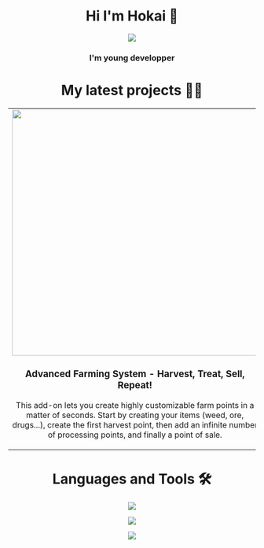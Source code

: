 <h1 align="center">Hi I'm Hokai 👋</h1>

<!-- Intro -->
<p style="margin: 15px;" align="center">
    <img src="https://readme-typing-svg.herokuapp.com?duration=2000&color=0091d3&center=true&vCenter=true&lines=Garrys+Mod+Developper;hokaiiiletsgo">
    <h3 align="center">I'm young developper</h3>
</p>

<!-- Projects -->
<h1 align="center">My latest projects 👨‍💻</h1>
<div align="center">
  <table>
        <tr>
            <td width="50%" align="center">
		    <img src="https://i.imgur.com/4xRcviU.png" width="500">
                <h3 align="center">
                    Advanced Farming System - Harvest, Treat, Sell, Repeat!
                </h3>
                <p align="center">
                    <p align="center">
                        This add-on lets you create highly customizable farm points in a matter of seconds. Start by creating your items (weed, ore, drugs...), create the first harvest point, then add an infinite number of processing points, and finally a point of sale.
                    </p>
                </p>
            </td>
        </tr>
  </table>
</div>

<!-- Technos -->
<h1 align="center">Languages and Tools 🛠</h1>
<p align="center">
      <a href="https://skillicons.dev">
    <img src="https://skillicons.dev/icons?i=git,gitlab,docker,lua,py,html,css,vscode,c,c++,c#" />
  </a>
</p>
<p align="center">
<a href="https://skillicons.dev">
<img src="https://skillicons.dev/icons?i=ps,figma,blender,mysql,sqlite" />
</a>
</p>
<p align="center">
<a href="https://skillicons.dev">
<img src="https://skillicons.dev/icons?i=linux,windows,debian" />
</a>
</p>

